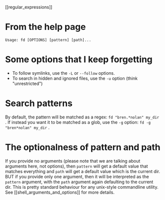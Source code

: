 [[regular_expressions]]

# From the help page

```
Usage: fd [OPTIONS] [pattern] [path]...
```

# Some options that I keep forgetting

- To follow symlinks, use the `-L` or `--follow` options.
- To search in hidden and ignored files, use the `-u` option (think "unrestricted")

# Search patterns

By default, the pattern will be matched as a regex: `fd "bren.*nolan" my_dir` . If instead you want
it to be matched as a glob, use the `-g` option: `fd -g "bren*nolan" my_dir` .

# The optionalness of pattern and path

If you provide no arguments (please note that we are talking about arguments here, not options), then
`pattern` will get a default value that matches everything and `path` will get a default value which
is the current dir. BUT if you provide only one argument, then it will be interpreted as the
`pattern` argument, with the `path` argument again defaulting to the current dir. This is pretty
standard behaviour for any unix-style commandline utility. See [[shell_arguments_and_options]] for
more details.
